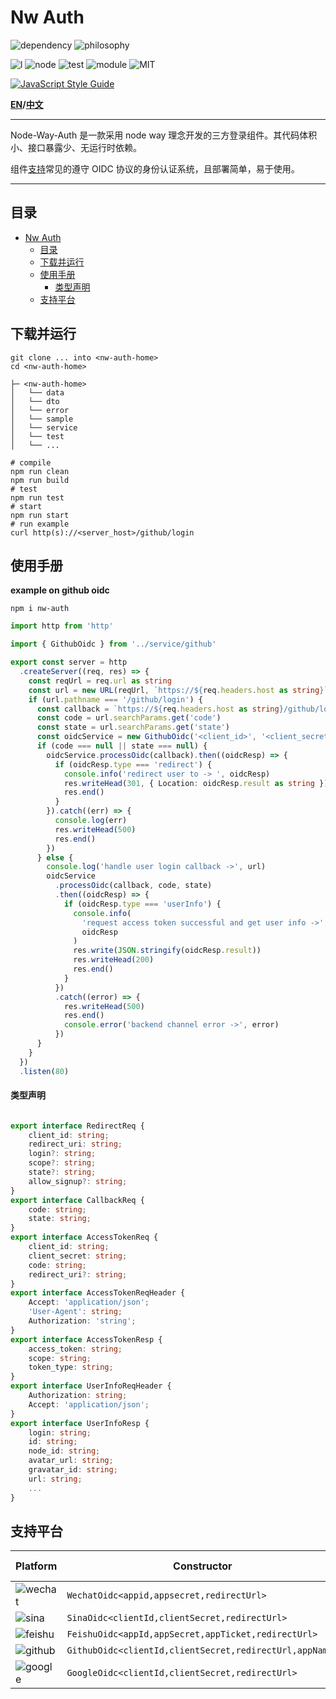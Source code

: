 # Nw Auth

![dependency](https://img.shields.io/badge/runtime%20library-none-green?style=for-the-badge)
![philosophy](https://img.shields.io/badge/philosophy-node%20way-9cf?style=for-the-badge)

![l](https://img.shields.io/badge/language-typescript-blue?)
![node](https://img.shields.io/badge/node-%5E14.19.3-yellowgreen)
![test](https://img.shields.io/badge/tests-26%20passed%2C%200%20faild-critical)
![module](https://img.shields.io/badge/module-ESM-yellow)
![MIT](https://img.shields.io/badge/license-MIT-informational)


[![JavaScript Style Guide](https://cdn.rawgit.com/standard/standard/master/badge.svg)](https://github.com/standard/standard)

**[EN](README.md)/[中文](README_CN.md)**

---

Node-Way-Auth 是一款采用 node way 理念开发的三方登录组件。其代码体积小、接口暴露少、无运行时依赖。

组件[支持](#支持平台)常见的遵守 OIDC 协议的身份认证系统，且部署简单，易于使用。

---
##  目录
- [Nw Auth](#nw-auth)
  - [目录](#目录)
  - [下载并运行](#下载并运行)
  - [使用手册](#使用手册)
      - [类型声明](#类型声明)
  - [支持平台](#支持平台)
## 下载并运行

```shell
git clone ... into <nw-auth-home>
cd <nw-auth-home>
```
```
├─ <nw-auth-home>
│   └── data
│   └── dto
│   └── error
│   └── sample
│   └── service
│   └── test
│   └── ...
```

```shell
# compile
npm run clean
npm run build
# test
npm run test
# start
npm run start
# run example
curl http(s)://<server_host>/github/login
```
## 使用手册

**example on github oidc**

```shell
npm i nw-auth
```

```typescript
import http from 'http'

import { GithubOidc } from '../service/github'

export const server = http
  .createServer((req, res) => {
    const reqUrl = req.url as string
    const url = new URL(reqUrl, `https://${req.headers.host as string}`)
    if (url.pathname === '/github/login') {
      const callback = `https://${req.headers.host as string}/github/login`
      const code = url.searchParams.get('code')
      const state = url.searchParams.get('state')
      const oidcService = new GithubOidc('<client_id>', '<client_secret>', callback, '<appName>')
      if (code === null || state === null) {
        oidcService.processOidc(callback).then((oidcResp) => {
          if (oidcResp.type === 'redirect') {
            console.info('redirect user to -> ', oidcResp)
            res.writeHead(301, { Location: oidcResp.result as string })
            res.end()
          }
        }).catch((err) => {
          console.log(err)
          res.writeHead(500)
          res.end()
        })
      } else {
        console.log('handle user login callback ->', url)
        oidcService
          .processOidc(callback, code, state)
          .then((oidcResp) => {
            if (oidcResp.type === 'userInfo') {
              console.info(
                'request access token successful and get user info ->',
                oidcResp
              )
              res.write(JSON.stringify(oidcResp.result))
              res.writeHead(200)
              res.end()
            }
          })
          .catch((error) => {
            res.writeHead(500)
            res.end()
            console.error('backend channel error ->', error)
          })
      }
    }
  })
  .listen(80)

```

#### 类型声明

```typescript

export interface RedirectReq {
    client_id: string;
    redirect_uri: string;
    login?: string;
    scope?: string;
    state?: string;
    allow_signup?: string;
}
export interface CallbackReq {
    code: string;
    state: string;
}
export interface AccessTokenReq {
    client_id: string;
    client_secret: string;
    code: string;
    redirect_uri?: string;
}
export interface AccessTokenReqHeader {
    Accept: 'application/json';
    'User-Agent': string;
    Authorization: 'string';
}
export interface AccessTokenResp {
    access_token: string;
    scope: string;
    token_type: string;
}
export interface UserInfoReqHeader {
    Authorization: string;
    Accept: 'application/json';
}
export interface UserInfoResp {
    login: string;
    id: string;
    node_id: string;
    avatar_url: string;
    gravatar_id: string;
    url: string;
    ...
}

```

##  支持平台


| Platform                                                                       | Constructor                                                 | Type declaration      | Example                 |
| ------------------------------------------------------------------------------ | ----------------------------------------------------------- | --------------------- | ----------------------- |
| ![wechat](https://img.shields.io/badge/wechat-white?style=flat&logo=wechat)    | ```WechatOidc<appid,appsecret,redirectUrl>```               | ```dto/wechat.d.ts``` |                         |
| ![sina](https://img.shields.io/badge/sina-red?style=flat&logo=sinaweibo)       | ```SinaOidc<clientId,clientSecret,redirectUrl>```           | ```dto/sina.d.ts```   | ```example/sina.ts```   |
| ![feishu](https://img.shields.io/badge/feishu-white?style=flat&logo=bytedance) | ```FeishuOidc<appId,appSecret,appTicket,redirectUrl>```     | ```dto/feishu.d.ts``` |                         |
| ![github](https://img.shields.io/badge/github-black?style=flat&logo=github)    | ```GithubOidc<clientId,clientSecret,redirectUrl,appName>``` | ```dto/github.d.ts``` | ```example/github.ts``` |
| ![google](https://img.shields.io/badge/google-white?style=flat&logo=google)    | ```GoogleOidc<clientId,clientSecret,redirectUrl>```         | ```dto/google.d.ts``` | ```example/google.ts``` |
